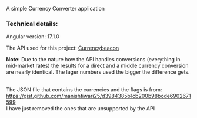 A simple Currency Converter application

### Technical details:

Angular version: 17.1.0

The API used for this project: [Currencybeacon](https://currencybeacon.com/)

**Note:**
Due to the nature how the API handles conversions (everything in mid-market rates) the results for a direct and a middle currency conversion are nearly identical.
The lager numbers used the bigger the difference gets. 

<br>The JSON file that contains the currencies and the flags is from: 
https://gist.github.com/manishtiwari25/d3984385b1cb200b98bcde6902671599
<br>I have just removed the ones that are unsupported by the API
 
